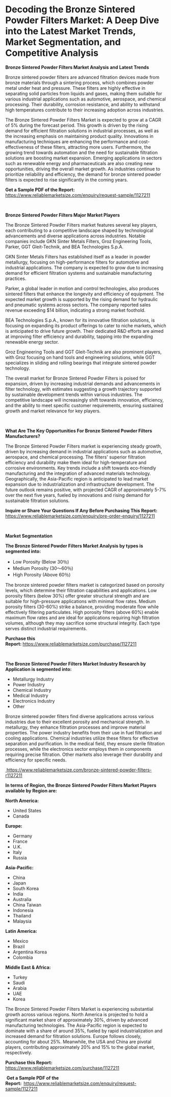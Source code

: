 <p><h1>Decoding the Bronze Sintered Powder Filters Market: A Deep Dive into the Latest Market Trends, Market Segmentation, and Competitive Analysis</h1></p><p><strong>Bronze Sintered Powder Filters Market Analysis and Latest Trends</strong></p>
<p><p>Bronze sintered powder filters are advanced filtration devices made from bronze materials through a sintering process, which combines powder metal under heat and pressure. These filters are highly effective in separating solid particles from liquids and gases, making them suitable for various industrial applications such as automotive, aerospace, and chemical processing. Their durability, corrosion resistance, and ability to withstand high temperatures contribute to their increasing adoption across industries.</p><p>The Bronze Sintered Powder Filters Market is expected to grow at a CAGR of 5% during the forecast period. This growth is driven by the rising demand for efficient filtration solutions in industrial processes, as well as the increasing emphasis on maintaining product quality. Innovations in manufacturing techniques are enhancing the performance and cost-effectiveness of these filters, attracting more users. Furthermore, the growing trend towards automation and the need for sustainable filtration solutions are boosting market expansion. Emerging applications in sectors such as renewable energy and pharmaceuticals are also creating new opportunities, driving the overall market growth. As industries continue to prioritize reliability and efficiency, the demand for bronze sintered powder filters is expected to rise significantly in the coming years.</p></p>
<p><strong>Get a Sample PDF of the Report:&nbsp;</strong> <a href="https://www.reliablemarketsize.com/enquiry/request-sample/1127211?utm_campaign=3172&utm_medium=2&utm_source=Github&utm_content=ia&utm_term=12042025&utm_id=bronze-sintered-powder-filters">https://www.reliablemarketsize.com/enquiry/request-sample/1127211</a></p>
<p>&nbsp;</p>
<p><strong>Bronze Sintered Powder Filters Major Market Players</strong></p>
<p><p>The Bronze Sintered Powder Filters market features several key players, each contributing to a competitive landscape shaped by technological advancements and diverse applications across industries. Notable companies include GKN Sinter Metals Filters, Groz Engineering Tools, Parker, GGT Gleit-Technik, and BEA Technologies S.p.A.</p><p>GKN Sinter Metals Filters has established itself as a leader in powder metallurgy, focusing on high-performance filters for automotive and industrial applications. The company is expected to grow due to increasing demand for efficient filtration systems and sustainable manufacturing practices. </p><p>Parker, a global leader in motion and control technologies, also produces sintered filters that enhance the longevity and efficiency of equipment. The expected market growth is supported by the rising demand for hydraulic and pneumatic systems across sectors. The company reported sales revenue exceeding $14 billion, indicating a strong market foothold.</p><p>BEA Technologies S.p.A., known for its innovative filtration solutions, is focusing on expanding its product offerings to cater to niche markets, which is anticipated to drive future growth. Their dedicated R&D efforts are aimed at improving filter efficiency and durability, tapping into the expanding renewable energy sector.</p><p>Groz Engineering Tools and GGT Gleit-Technik are also prominent players, with Groz focusing on hand tools and engineering solutions, while GGT specializes in sliding and rolling bearings that integrate sintered powder technology.</p><p>The overall market for Bronze Sintered Powder Filters is poised for expansion, driven by increasing industrial demands and advancements in filter technology, with estimates suggesting a growth trajectory supported by sustainable development trends within various industries. The competitive landscape will increasingly shift towards innovation, efficiency, and the ability to meet specific customer requirements, ensuring sustained growth and market relevance for key players.</p></p>
<p>&nbsp;</p>
<p><strong>What Are The Key Opportunities For Bronze Sintered Powder Filters Manufacturers?</strong></p>
<p><p>The Bronze Sintered Powder Filters market is experiencing steady growth, driven by increasing demand in industrial applications such as automotive, aerospace, and chemical processing. The filters' superior filtration efficiency and durability make them ideal for high-temperature and corrosive environments. Key trends include a shift towards eco-friendly manufacturing and the integration of advanced materials technology. Geographically, the Asia-Pacific region is anticipated to lead market expansion due to industrialization and infrastructure development. The future outlook remains positive, with projected CAGR of approximately 5-7% over the next five years, fueled by innovations and rising demand for sustainable filtration solutions.</p></p>
<p><strong>Inquire or Share Your Questions If Any Before Purchasing This Report:</strong> <a href="https://www.reliablemarketsize.com/enquiry/pre-order-enquiry/1127211?utm_campaign=3172&utm_medium=2&utm_source=Github&utm_content=ia&utm_term=12042025&utm_id=bronze-sintered-powder-filters">https://www.reliablemarketsize.com/enquiry/pre-order-enquiry/1127211</a></p>
<p>&nbsp;</p>
<p><strong>Market Segmentation</strong></p>
<p><strong>The Bronze Sintered Powder Filters Market Analysis by types is segmented into:</strong></p>
<p><ul><li>Low Porosity (Below 30％)</li><li>Medium Porosity (30～60％)</li><li>High Porosity (Above 60％)</li></ul></p>
<p><p>The bronze sintered powder filters market is categorized based on porosity levels, which determine their filtration capabilities and applications. Low porosity filters (below 30%) offer greater structural strength and are suitable for high-pressure applications with minimal flow rates. Medium porosity filters (30-60%) strike a balance, providing moderate flow while effectively filtering particulates. High porosity filters (above 60%) enable maximum flow rates and are ideal for applications requiring high filtration volumes, although they may sacrifice some structural integrity. Each type serves distinct industrial requirements.</p></p>
<p><strong>Purchase this Report:&nbsp;</strong><a href="https://www.reliablemarketsize.com/purchase/1127211?utm_campaign=3172&utm_medium=2&utm_source=Github&utm_content=ia&utm_term=12042025&utm_id=bronze-sintered-powder-filters">https://www.reliablemarketsize.com/purchase/1127211</a></p>
<p>&nbsp;</p>
<p><strong>The Bronze Sintered Powder Filters Market Industry Research by Application is segmented into:</strong></p>
<p><ul><li>Metallurgy Industry</li><li>Power Industry</li><li>Chemical Industry</li><li>Medical Industry</li><li>Electronics Industry</li><li>Other</li></ul></p>
<p><p>Bronze sintered powder filters find diverse applications across various industries due to their excellent porosity and mechanical strength. In metallurgy, they enhance filtration processes and improve material properties. The power industry benefits from their use in fuel filtration and cooling applications. Chemical industries utilize these filters for effective separation and purification. In the medical field, they ensure sterile filtration processes, while the electronics sector employs them in components requiring precise filtration. Other markets also leverage their durability and efficiency for specific needs.</p></p>
<p><a href="https://www.reliablemarketsize.com/bronze-sintered-powder-filters-r1127211?utm_campaign=3172&utm_medium=2&utm_source=Github&utm_content=ia&utm_term=12042025&utm_id=bronze-sintered-powder-filters">&nbsp;https://www.reliablemarketsize.com/bronze-sintered-powder-filters-r1127211</a></p>
<p><strong>In terms of Region, the Bronze Sintered Powder Filters Market Players available by Region are:</strong></p>
<p>
    <p> <strong> North America: </strong>
        <ul>
            <li>United States</li>
            <li>Canada</li>
        </ul>
        </p> 
    <p> <strong> Europe: </strong>
        <ul>
            <li>Germany</li>
            <li>France</li>
            <li>U.K.</li>
            <li>Italy</li>
            <li>Russia</li>
        </ul>
        </p> 
    <p> <strong> Asia-Pacific: </strong>
        <ul>
            <li>China</li>
            <li>Japan</li>
            <li>South Korea</li>
            <li>India</li>
            <li>Australia</li>
            <li>China Taiwan</li>
            <li>Indonesia</li>
            <li>Thailand</li>
            <li>Malaysia</li>
        </ul>
        </p> 
    <p> <strong> Latin America: </strong>
        <ul>
            <li>Mexico</li>
            <li>Brazil</li>
            <li>Argentina Korea</li>
            <li>Colombia</li>
        </ul>
        </p> 
    <p> <strong> Middle East & Africa: </strong>
        <ul>
            <li>Turkey</li>
            <li>Saudi</li>
            <li>Arabia</li>
            <li>UAE</li>
            <li>Korea</li>
        </ul>
    </p>
    </p>
<p><p>The Bronze Sintered Powder Filters Market is experiencing substantial growth across various regions. North America is projected to hold a significant market share of approximately 30%, driven by advanced manufacturing technologies. The Asia-Pacific region is expected to dominate with a share of around 35%, fueled by rapid industrialization and increased demand for filtration solutions. Europe follows closely, accounting for about 25%. Meanwhile, the USA and China are pivotal players, contributing approximately 20% and 15% to the global market, respectively.</p></p>
<p><strong>Purchase this Report: </strong><a href="https://www.reliablemarketsize.com/purchase/1127211?utm_campaign=3172&utm_medium=2&utm_source=Github&utm_content=ia&utm_term=12042025&utm_id=bronze-sintered-powder-filters">https://www.reliablemarketsize.com/purchase/1127211</a></p>
<p>&nbsp;<strong>Get a Sample PDF of the Report:&nbsp;&nbsp;</strong><a href="https://www.reliablemarketsize.com/enquiry/request-sample/1127211?utm_campaign=3172&utm_medium=2&utm_source=Github&utm_content=ia&utm_term=12042025&utm_id=bronze-sintered-powder-filters">https://www.reliablemarketsize.com/enquiry/request-sample/1127211</a></p>
<p><strong></strong></p>
<p><p></p><p></p><p></p></p>